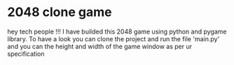 # 2048 clone game
hey tech people !!! 
I have builded this 2048 game using python and pygame library. 
To have a look you can clone the project and run the file 'main.py' 
and you can the height and width of the game window as per ur specification 
